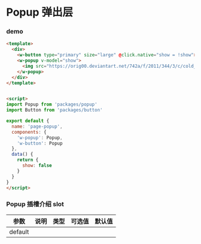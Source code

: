 # Popup 弹出层 


### demo
```html
<template>
  <div>
    <w-button type="primary" size="large" @click.native="show = !show">打开弹出层</w-button>
    <w-popup v-model="show">
      <img src="https://orig00.deviantart.net/742a/f/2011/344/3/c/cold_facial_profile_by_cvet04ek-d4ioa6k.jpg"/>
    </w-popup>
  </div>
</template>


<script>
import Popup from 'packages/popup'
import Button from 'packages/button'

export default {
  name: 'page-popup',
  components: {
    'w-popup': Popup,
    'w-button': Popup
  },
  data() {
    return {
      show: false
    }
  }
}
</script>

```

###  Popup 插槽介绍 slot

| 参数           | 说明        | 类型       | 可选值        | 默认值     |
|---------------|-------------|-----------|--------------|-----------|
| default       |          |     |              |       |